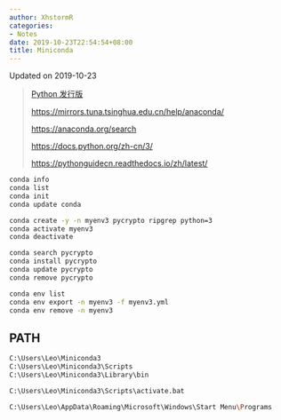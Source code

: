 ```yaml
---
author: XhstormR
categories:
- Notes
date: 2019-10-23T22:54:54+08:00
title: Miniconda
---
```


<!--more-->

Updated on 2019-10-23

> [Python 发行版](https://mirrors.tuna.tsinghua.edu.cn/anaconda/miniconda/Miniconda3-latest-Windows-x86_64.exe)
>
> https://mirrors.tuna.tsinghua.edu.cn/help/anaconda/
>
> https://anaconda.org/search
>
> https://docs.python.org/zh-cn/3/
>
> https://pythonguidecn.readthedocs.io/zh/latest/

```bash
conda info
conda list
conda init
conda update conda

conda create -y -n myenv3 pycrypto ripgrep python=3
conda activate myenv3
conda deactivate

conda search pycrypto
conda install pycrypto
conda update pycrypto
conda remove pycrypto

conda env list
conda env export -n myenv3 -f myenv3.yml
conda env remove -n myenv3
```

## PATH
```bash
C:\Users\Leo\Miniconda3
C:\Users\Leo\Miniconda3\Scripts
C:\Users\Leo\Miniconda3\Library\bin
```

```bash
C:\Users\Leo\Miniconda3\Scripts\activate.bat
```

```bash
C:\Users\Leo\AppData\Roaming\Microsoft\Windows\Start Menu\Programs
```
